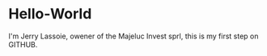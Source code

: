 # Hello-World

I'm Jerry Lassoie, owener of the Majeluc Invest sprl, this is my first step on GITHUB.

